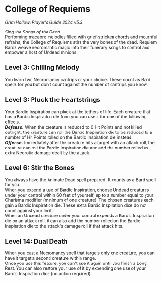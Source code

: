# College of Requiems
*Grim Hollow: Player's Guide 2024 v5.5*

*Sing the Songs of the Dead*  
Performing macabre melodies filled with grief-stricken chords and mournful refrains, the College of Requiems stirs the very bones of the dead. Requiem Bards weave necromantic magic into their funerary songs to control and empower a host of Undead minions.

## Level 3: Chilling Melody
You learn two Necromancy cantrips of your choice. These count as Bard spells for you but don't count against the number of cantrips you know.

## Level 3: Pluck the Heartstrings
Your Bardic Inspiration can pluck at the tethers of life. Each creature that has a Bardic Inspiration die from you can use it for one of the following effects.  
***Defense.*** When the creature is reduced to 0 Hit Points and not killed outright, the creature can roll the Bardic Inspiration die to be reduced to a number of Hit Points rolled on the Bardic Inspiration die instead.  
***Offense.*** Immediately after the creature hits a target with an attack roll, the creature can roll the Bardic Inspiration die and add the number rolled as extra Necrotic damage dealt by the attack.

## Level 6: Stir the Bones
You always have the Animate Dead spell prepared. It counts as a Bard spell for you.  
When you expend a use of Bardic Inspiration, choose Undead creatures under your control within 60 feet of yourself, up to a number equal to your Charisma modifier (minimum of one creature). The chosen creatures each gain a Bardic Inspiration die. These extra Bardic Inspiration dice do not count against your limit.  
When an Undead creature under your control expends a Bardic Inspiration die on an attack roll, it can also add the number rolled on the Bardic Inspiration die to the attack's damage roll if that attack hits.

## Level 14: Dual Death
When you cast a Necromancy spell that targets only one creature, you can have it target a second creature within range.  
Once you use this feature, you can't use it again until you finish a Long Rest. You can also restore your use of it by expending one use of your Bardic Inspiration dice (no action required).
